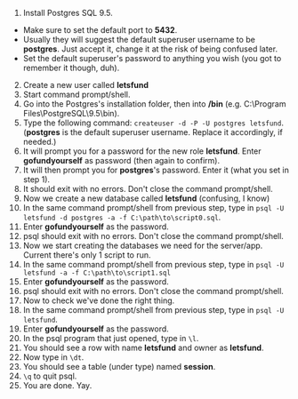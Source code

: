 1. Install Postgres SQL 9.5.
  - Make sure to set the default port to **5432**.
  - Usually they will suggest the default superuser username to be **postgres**. Just accept it, change it at the risk of being confused later.
  - Set the default superuser's password to anything you wish (you got to remember it though, duh).
2. Create a new user called **letsfund**
  1. Start command prompt/shell.
  2. Go into the Postgres's installation folder, then into **/bin** (e.g. C:\Program Files\PostgreSQL\9.5\bin).
  3. Type the following command: `createuser -d -P -U postgres letsfund`. (**postgres** is the default superuser username. Replace it accordingly, if needed.)
  4. It will prompt you for a password for the new role **letsfund**. Enter **gofundyourself** as password (then again to confirm).
  5. It will then prompt you for **postgres**'s password. Enter it (what you set in step 1).
  6. It should exit with no errors. Don't close the command prompt/shell.
3. Now we create a new database called **letsfund** (confusing, I know)
  1. In the same command prompt/shell from previous step, type in `psql -U letsfund -d postgres -a -f C:\path\to\script0.sql`.
  2. Enter **gofundyourself** as the password.
  3. psql should exit with no errors. Don't close the command prompt/shell.
4. Now we start creating the databases we need for the server/app. Current there's only 1 script to run.
  1. In the same command prompt/shell from previous step, type in `psql -U letsfund -a -f C:\path\to\script1.sql`
  2. Enter **gofundyourself** as the password.
  3. psql should exit with no errors. Don't close the command prompt/shell.
5. Now to check we've done the right thing.
  1. In the same command prompt/shell from previous step, type in `psql -U letsfund`.
  2. Enter **gofundyourself** as the password.
  3. In the psql program that just opened, type in `\l`.
  4. You should see a row with name **letsfund** and owner as **letsfund**.
  5. Now type in `\dt`.
  6. You should see a table (under type) named **session**.
  7. `\q` to quit psql.
  8. You are done. Yay.
